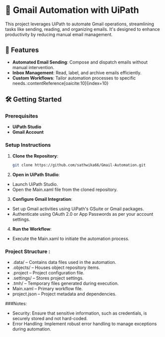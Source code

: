 # 📧 Gmail Automation with UiPath

This project leverages UiPath to automate Gmail operations, streamlining tasks like sending, reading, and organizing emails. It's designed to enhance productivity by reducing manual email management.

## 🚀 Features

- **Automated Email Sending**: Compose and dispatch emails without manual intervention.
- **Inbox Management**: Read, label, and archive emails efficiently.
- **Custom Workflows**: Tailor automation processes to specific needs.:contentReference[oaicite:10]{index=10}

## 🛠️ Getting Started

### Prerequisites

- **UiPath Studio**
- **Gmail Account**

### Setup Instructions

1. **Clone the Repository**:

   ```bash
   git clone https://github.com/sathwika66/Gmail-Automation.git
   
2. **Open in UiPath Studio**:
- Launch UiPath Studio.
- Open the Main.xaml file from the cloned repository.

3. **Configure Gmail Integration**:
- Set up Gmail activities using UiPath's GSuite or Gmail packages.
- Authenticate using OAuth 2.0 or App Passwords as per your account settings.

4. **Run the Workflow**:
- Execute the Main.xaml to initiate the automation process.

### Project Structure :

- .data/ – Contains data files used in the automation.
- .objects/ – Houses object repository items.
- .project – Project configuration file.
- .settings/ – Stores project settings.
- .tmh/ – Temporary files generated during execution.
- Main.xaml – Primary workflow file.
- project.json – Project metadata and dependencies.

###Notes:
- Security: Ensure that sensitive information, such as credentials, is securely stored and not hard-coded.
- Error Handling: Implement robust error handling to manage exceptions during automation.
